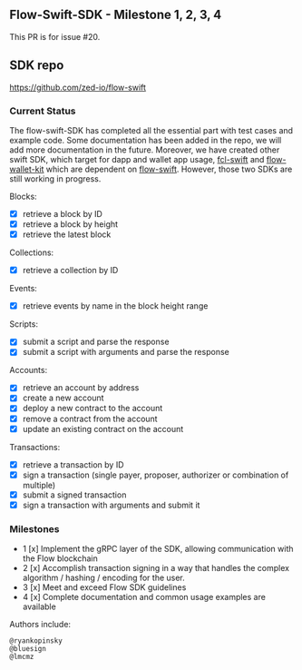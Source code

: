 ## Flow-Swift-SDK - Milestone 1, 2, 3, 4

This PR is for issue #20.

## SDK repo

https://github.com/zed-io/flow-swift

### Current Status

The flow-swift-SDK has completed all the essential part with test cases and example code. Some documentation has been added in the repo, we will add more documentation in the future. Moreover, we have created other swift SDK, which target for dapp and wallet app usage, [fcl-swift](https://github.com/zed-io/fcl-swift) and [flow-wallet-kit](https://github.com/zed-io/flow-wallet-kit) which are dependent on [flow-swift](https://github.com/zed-io/flow-swift). However, those two SDKs are still working in progress.

Blocks:

- [x] retrieve a block by ID
- [x] retrieve a block by height
- [x] retrieve the latest block

Collections:

- [x] retrieve a collection by ID

Events:

- [x] retrieve events by name in the block height range

Scripts:

- [x] submit a script and parse the response
- [x] submit a script with arguments and parse the response

Accounts:

- [x] retrieve an account by address
- [x] create a new account
- [x] deploy a new contract to the account
- [x] remove a contract from the account
- [x] update an existing contract on the account

Transactions:

- [x] retrieve a transaction by ID
- [x] sign a transaction (single payer, proposer, authorizer or combination of multiple)
- [x] submit a signed transaction
- [x] sign a transaction with arguments and submit it

### Milestones

- 1 [x] Implement the gRPC layer of the SDK, allowing communication with the Flow blockchain
- 2 [x] Accomplish transaction signing in a way that handles the complex algorithm / hashing / encoding for the user.
- 3 [x] Meet and exceed Flow SDK guidelines
- 4 [x] Complete documentation and common usage examples are available

Authors include:

    @ryankopinsky
    @bluesign
    @lmcmz
